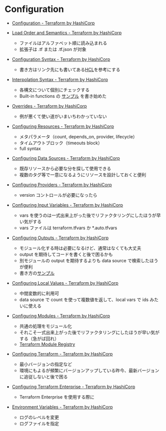 # Configuration

* [Configuration - Terraform by HashiCorp](https://www.terraform.io/docs/configuration/index.html)
* [Load Order and Semantics - Terraform by HashiCorp](https://www.terraform.io/docs/configuration/load.html)

    * ファイルはアルファベット順に読み込まれる
    * 拡張子は .tf または .tf.json が対象

* [Configuration Syntax - Terraform by HashiCorp](https://www.terraform.io/docs/configuration/syntax.html)

    * 書き方はリンク先にも書いてある[HCL](https://github.com/hashicorp/hcl)を参考にする

* [Interpolation Syntax - Terraform by HashiCorp](https://www.terraform.io/docs/configuration/interpolation.html)

    * 各構文について個別にチェックする
    * Built-in functions の [サンプル](./functions/) を書き始めた

* [Overrides - Terraform by HashiCorp](https://www.terraform.io/docs/configuration/override.html)

    * 例が悪くて使い道がいまいちわかっていない

* [Configuring Resources - Terraform by HashiCorp](https://www.terraform.io/docs/configuration/resources.html)

    * メタパラメータ（count, depends_on, provider, lifecycle）
    * タイムアウトブロック（timeouts block）
    * full syntax

* [Configuring Data Sources - Terraform by HashiCorp](https://www.terraform.io/docs/configuration/data-sources.html)

    * 既存リソースから必要な分を探して使用できる
    * 複数のタグ等で一意になるようにリソースを設計しておくと便利

* [Configuring Providers - Terraform by HashiCorp](https://www.terraform.io/docs/configuration/providers.html)

    * version コントロールが必要になったら

* [Configuring Input Variables - Terraform by HashiCorp](https://www.terraform.io/docs/configuration/variables.html)

    * vars を使うのは一式出来上がった後でリファクタリングにしたほうが早い気がする
    * vars ファイルは terraform.tfvars か  *.auto.tfvars

* [Configuring Outputs - Terraform by HashiCorp](https://www.terraform.io/docs/configuration/outputs.html)

    * モジュール化する時は必要になるけど、通常はなくても大丈夫
    * output を期待してコードを書くと後で困るかも
    * 別モジュールの output を期待するよりも data source で検索したほうが便利
    * 書き方の[サンプル](./output_syntax/)

* [Configuring Local Values - Terraform by HashiCorp](https://www.terraform.io/docs/configuration/locals.html)

    * 中間変数的に利用可
    * data source で count を使って複数値を返して、local vars で ids みたいに使える

* [Configuring Modules - Terraform by HashiCorp](https://www.terraform.io/docs/configuration/modules.html)

    * 共通の処理をモジュール化
    * それこそ一式出来上がった後でリファクタリングにしたほうが早い気がする（急がば回れ）
    * [Terraform Module Registry](https://registry.terraform.io/)

* [Configuring Terraform - Terraform by HashiCorp](https://www.terraform.io/docs/configuration/terraform.html)

    * 最小バージョンの指定など
    * 環境にもよるが頻繁にバージョンアップしている昨今、最新バージョンに追従しないと後で困る

* [Configuring Terraform Enterprise - Terraform by HashiCorp](https://www.terraform.io/docs/configuration/terraform-enterprise.html)

    * Terraform Enterprise を使用する際に

* [Environment Variables - Terraform by HashiCorp](https://www.terraform.io/docs/configuration/environment-variables.html)

    * ログのレベルを変更
    * ログファイルを指定
